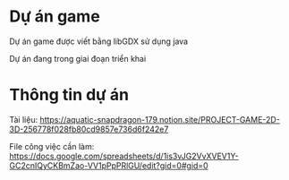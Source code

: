 
# Dự án game
Dự án game được viết bằng libGDX sử dụng java

Dự án đang trong giai đoạn triển khai 
# Thông tin dự án
Tài liệu:
https://aquatic-snapdragon-179.notion.site/PROJECT-GAME-2D-3D-256778f028fb80cd9857e736d6f242e7

File công việc cần làm: https://docs.google.com/spreadsheets/d/1is3vJG2VvXVEV1Y-GC2cnIQyCKBmZao-VV1pPpPRlGU/edit?gid=0#gid=0 
